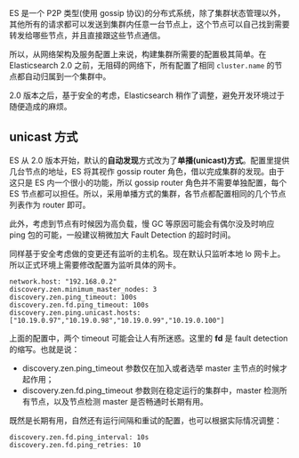 ES 是一个 P2P 类型(使用 gossip 协议)的分布式系统，除了集群状态管理以外，其他所有的请求都可以发送到集群内任意一台节点上，这个节点可以自己找到需要转发给哪些节点，并且直接跟这些节点通信。

所以，从网络架构及服务配置上来说，构建集群所需要的配置极其简单。在 Elasticsearch 2.0 之前，无阻碍的网络下，所有配置了相同 `cluster.name` 的节点都自动归属到一个集群中。

2.0 版本之后，基于安全的考虑，Elasticsearch 稍作了调整，避免开发环境过于随便造成的麻烦。

## unicast 方式

ES 从 2.0 版本开始，默认的**自动发现**方式改为了**单播(unicast)方式**。配置里提供几台节点的地址，ES 将其视作 gossip router 角色，借以完成集群的发现。由于这只是 ES 内一个很小的功能，所以 gossip router 角色并不需要单独配置，每个 ES 节点都可以担任。所以，采用单播方式的集群，各节点都配置相同的几个节点列表作为 router 即可。

此外，考虑到节点有时候因为高负载，慢 GC 等原因可能会有偶尔没及时响应 ping 包的可能，一般建议稍微加大 Fault Detection 的超时时间。

同样基于安全考虑做的变更还有监听的主机名。现在默认只监听本地 lo 网卡上。所以正式环境上需要修改配置为监听具体的网卡。

```
network.host: "192.168.0.2" 
discovery.zen.minimum_master_nodes: 3
discovery.zen.ping_timeout: 100s
discovery.zen.fd.ping_timeout: 100s
discovery.zen.ping.unicast.hosts: ["10.19.0.97","10.19.0.98","10.19.0.99","10.19.0.100"]
```

上面的配置中，两个 timeout 可能会让人有所迷惑。这里的 **fd** 是 fault detection 的缩写。也就是说：

- discovery.zen.ping_timeout 参数仅在加入或者选举 master 主节点的时候才起作用；
- discovery.zen.fd.ping_timeout 参数则在稳定运行的集群中，master 检测所有节点，以及节点检测 master 是否畅通时长期有用。

既然是长期有用，自然还有运行间隔和重试的配置，也可以根据实际情况调整：

```
discovery.zen.fd.ping_interval: 10s
discovery.zen.fd.ping_retries: 10
```